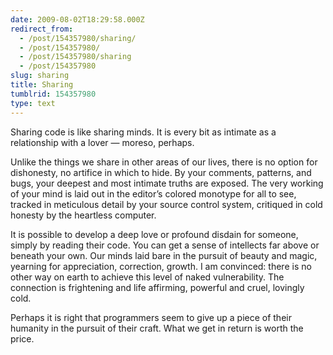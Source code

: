 ```yaml
---
date: 2009-08-02T18:29:58.000Z
redirect_from:
  - /post/154357980/sharing/
  - /post/154357980/
  - /post/154357980/sharing
  - /post/154357980
slug: sharing
title: Sharing
tumblrid: 154357980
type: text
---
```

<p>Sharing code is like sharing minds.  It is every bit as intimate as a relationship with a lover — moreso, perhaps.</p>

<p>Unlike the things we share in other areas of our lives, there is no option for dishonesty, no artifice in which to hide.  By your comments, patterns, and bugs, your deepest and most intimate truths are exposed.  The very working of your mind is laid out in the editor&rsquo;s colored monotype for all to see, tracked in meticulous detail by your source control system, critiqued in cold honesty by the heartless computer.</p>

<p>It is possible to develop a deep love or profound disdain for someone, simply by reading their code.  You can get a sense of intellects far above or beneath your own.  Our minds laid bare in the pursuit of beauty and magic, yearning for appreciation, correction, growth.  I am convinced: there is no other way on earth to achieve this level of naked vulnerability.  The connection is frightening and life affirming, powerful and cruel, lovingly cold.</p>

<p>Perhaps it is right that programmers seem to give up a piece of their humanity in the pursuit of their craft.  What we get in return is worth the price.</p>
